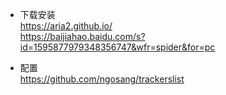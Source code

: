 - 下载安装  
https://aria2.github.io/  
https://baijiahao.baidu.com/s?id=1595877979348356747&wfr=spider&for=pc

- 配置  
https://github.com/ngosang/trackerslist